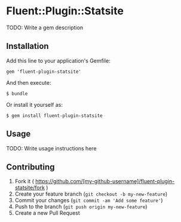 # Fluent::Plugin::Statsite

TODO: Write a gem description

## Installation

Add this line to your application's Gemfile:

    gem 'fluent-plugin-statsite'

And then execute:

    $ bundle

Or install it yourself as:

    $ gem install fluent-plugin-statsite

## Usage

TODO: Write usage instructions here

## Contributing

1. Fork it ( https://github.com/[my-github-username]/fluent-plugin-statsite/fork )
2. Create your feature branch (`git checkout -b my-new-feature`)
3. Commit your changes (`git commit -am 'Add some feature'`)
4. Push to the branch (`git push origin my-new-feature`)
5. Create a new Pull Request
